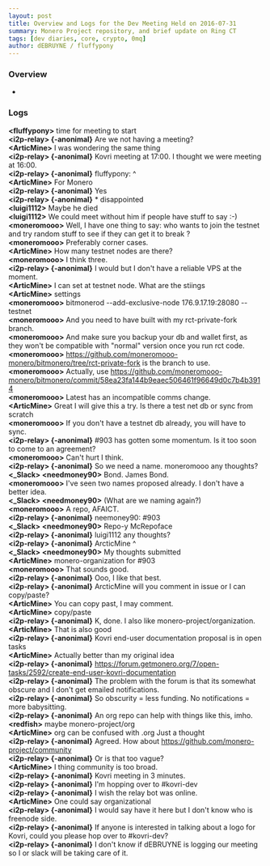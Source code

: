 ```yaml
---
layout: post
title: Overview and Logs for the Dev Meeting Held on 2016-07-31
summary: Monero Project repository, and brief update on Ring CT
tags: [dev diaries, core, crypto, 0mq]
author: dEBRUYNE / fluffypony
---
```


### Overview 

-

### Logs

**\<fluffypony>** time for meeting to start   
**\<i2p-relay> {-anonimal}** Are we not having a meeting?  
**\<ArticMine>** I was wondering the same thing  
**\<i2p-relay> {-anonimal}** Kovri meeting at 17:00. I thought we were meeting at 16:00.  
**\<i2p-relay> {-anonimal}** fluffypony: ^  
**\<ArticMine>** For Monero  
**\<i2p-relay> {-anonimal}** Yes  
**\<i2p-relay> {-anonimal}** * disappointed  
**\<luigi1112>** Maybe he died  
**\<luigi1112>** We could meet without him if people have stuff to say :-)  
**\<moneromooo>** Well, I have one thing to say: who wants to join the testnet and try random stuff to see if they can get it to break ?  
**\<moneromooo>** Preferably corner cases.  
**\<ArticMine>** How many testnet nodes are there?  
**\<moneromooo>** I think three.  
**\<i2p-relay> {-anonimal}** I would but I don't have a reliable VPS at the moment.  
**\<ArticMine>** I can set at testnet node. What are the stiings  
**\<ArticMine>** settings  
**\<moneromooo>** bitmonerod --add-exclusive-node 176.9.17.19:28080 --testnet  
**\<moneromooo>** And you need to have built with my rct-private-fork branch.  
**\<moneromooo>** And make sure you backup your db and wallet first, as they won't be compatible with "normal" version once you run rct code.  
**\<moneromooo>** https://github.com/moneromooo-monero/bitmonero/tree/rct-private-fork is the branch to use.  
**\<moneromooo>** Actually, use https://github.com/moneromooo-monero/bitmonero/commit/58ea23fa144b9eaec506461f96649d0c7b4b3914  
**\<moneromooo>** Latest has an incompatible comms change.  
**\<ArticMine>** Great I will give this a try. Is there a test net db or sync from scratch  
**\<moneromooo>** If you don't have a testnet db already, you will have to sync.  
**\<i2p-relay> {-anonimal}** #903 has gotten some momentum. Is it too soon to come to an agreement?  
**\<moneromooo>** Can't hurt I think.  
**\<i2p-relay> {-anonimal}** So we need a name. moneromooo any thoughts?  
**\<_Slack> \<needmoney90>** Bond. James Bond.  
**\<moneromooo>** I've seen two names proposed already. I don't have a better idea.  
**\<_Slack> \<needmoney90>** (What are we naming again?)  
**\<moneromooo>** A repo, AFAICT.  
**\<i2p-relay> {-anonimal}** neemoney90: #903  
**\<_Slack> \<needmoney90>** Repo-y McRepoface  
**\<i2p-relay> {-anonimal}** luigi1112 any thoughts?  
**\<i2p-relay> {-anonimal}** ArcticMine ^  
**\<_Slack> \<needmoney90>** My thoughts submitted  
**\<ArticMine>** monero-organization for #903  
**\<moneromooo>** That sounds good.  
**\<i2p-relay> {-anonimal}** Ooo, I like that best.  
**\<i2p-relay> {-anonimal}** ArcticMine will you comment in issue or I can copy/paste?  
**\<ArticMine>** You can copy past, I may comment.  
**\<ArticMine>** copy/paste  
**\<i2p-relay> {-anonimal}** K, done. I also like monero-project/organization.  
**\<ArticMine>** That is also good  
**\<i2p-relay> {-anonimal}** Kovri end-user documentation proposal is in open tasks  
**\<ArticMine>** Actually better than my original idea  
**\<i2p-relay> {-anonimal}** https://forum.getmonero.org/7/open-tasks/2592/create-end-user-kovri-documentation  
**\<i2p-relay> {-anonimal}** The problem with the forum is that its somewhat obscure and I don't get emailed notifications.  
**\<i2p-relay> {-anonimal}** So obscurity = less funding. No notifications = more babysitting.  
**\<i2p-relay> {-anonimal}** An org repo can help with things like this, imho.  
**\<redfish>** maybe monero-project/org  
**\<ArticMine>** org can be confused with .org Just a thought  
**\<i2p-relay> {-anonimal}** Agreed. How about https://github.com/monero-project/community  
**\<i2p-relay> {-anonimal}** Or is that too vague?  
**\<ArticMine>** I thing community is too broad.  
**\<i2p-relay> {-anonimal}** Kovri meeting in 3 minutes.  
**\<i2p-relay> {-anonimal}** I'm hopping over to #kovri-dev  
**\<i2p-relay> {-anonimal}** I wish the relay bot was online.  
**\<ArticMine>** One could say organizational  
**\<i2p-relay> {-anonimal}** I would say have it here but I don't know who is freenode side.  
**\<i2p-relay> {-anonimal}** If anyone is interested in talking about a logo for Kovri, could you please hop over to #kovri-dev?  
**\<i2p-relay> {-anonimal}** I don't know if dEBRUYNE is logging our meeting so I or slack will be taking care of it.  
